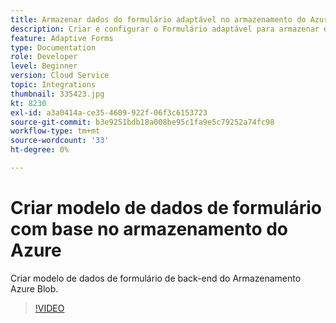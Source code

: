 ```yaml
---
title: Armazenar dados do formulário adaptável no armazenamento do Azure
description: Criar e configurar o Formulário adaptável para armazenar dados no Armazenamento do Azure
feature: Adaptive Forms
type: Documentation
role: Developer
level: Beginner
version: Cloud Service
topic: Integrations
thumbnail: 335423.jpg
kt: 8230
exl-id: a3a0414a-ce35-4609-922f-06f3c6153723
source-git-commit: b3e9251bdb18a008be95c1fa9e5c79252a74fc98
workflow-type: tm+mt
source-wordcount: '33'
ht-degree: 0%

---
```


# Criar modelo de dados de formulário com base no armazenamento do Azure

Criar modelo de dados de formulário de back-end do Armazenamento Azure Blob.

>[!VIDEO](https://video.tv.adobe.com/v/335423?quality=12&learn=on)
